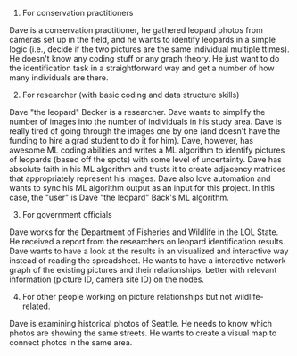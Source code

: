 1. For conservation practitioners

Dave is a conservation practitioner, he gathered leopard photos from cameras set up in the field, and he wants to identify leopards in a simple logic (i.e., decide if the two pictures are the same individual multiple ttimes). He doesn't know any coding stuff or any graph theory. He just want to do the identification task in a straightforward way and get a number of how many individuals are there.

2. For researcher (with basic coding and data structure skills)

Dave "the leopard" Becker is a researcher. Dave wants to simplify the number of images into the number of individuals in his study area. Dave is really tired of going through the images one by one (and doesn't have the funding to hire a grad student to do it for him). Dave, however, has awesome ML coding abilities and writes a ML algorithm to identify pictures of leopards (based off the spots) with some level of uncertainty. Dave has absolute faith in his ML algorithm and trusts it to create adjacency matrices that appropriately represent his images. Dave also love automation and wants to sync his ML algorithm output as an input for this project. In this case, the "user" is Dave "the leopard" Back's ML algorithm. 

3. For government officials

Dave works for the Department of Fisheries and Wildlife in the LOL State. He received a report from the researchers on leopard identification results. Dave wants to have a look at the results in an visualized and interactive way instead of reading the spreadsheet. He wants to have a interactive network graph of the existing pictures and their relationships, better with relevant information (picture ID, camera site ID) on the nodes.

4. For other people working on picture relationships but not wildlife-related.

Dave is examining historical photos of Seattle. He needs to know which photos are showing the same streets. He wants to create a visual map to connect photos in the same area.
